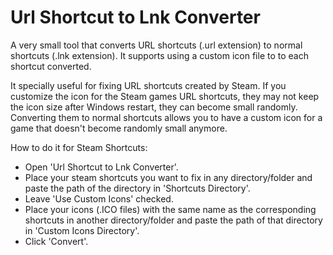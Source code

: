 # Url Shortcut to Lnk Converter
A very small tool that converts URL shortcuts (.url extension) to normal shortcuts (.lnk extension). It supports using a custom icon file to to each shortcut converted.

It specially useful for fixing URL shortcuts created by Steam. If you customize the icon for the Steam games URL shortcuts, they may not keep the icon size after Windows restart, they can become small randomly. Converting them to normal shortcuts allows you to have a custom icon for a game that doesn't become randomly small anymore.

How to do it for Steam Shortcuts:
* Open 'Url Shortcut to Lnk Converter'.
* Place your steam shortcuts you want to fix in any directory/folder and paste the path of the directory in 'Shortcuts Directory'.
* Leave 'Use Custom Icons' checked.
* Place your icons (.ICO files) with the same name as the corresponding shortcuts in another directory/folder and paste the path of that directory in 'Custom Icons Directory'.
* Click 'Convert'.




